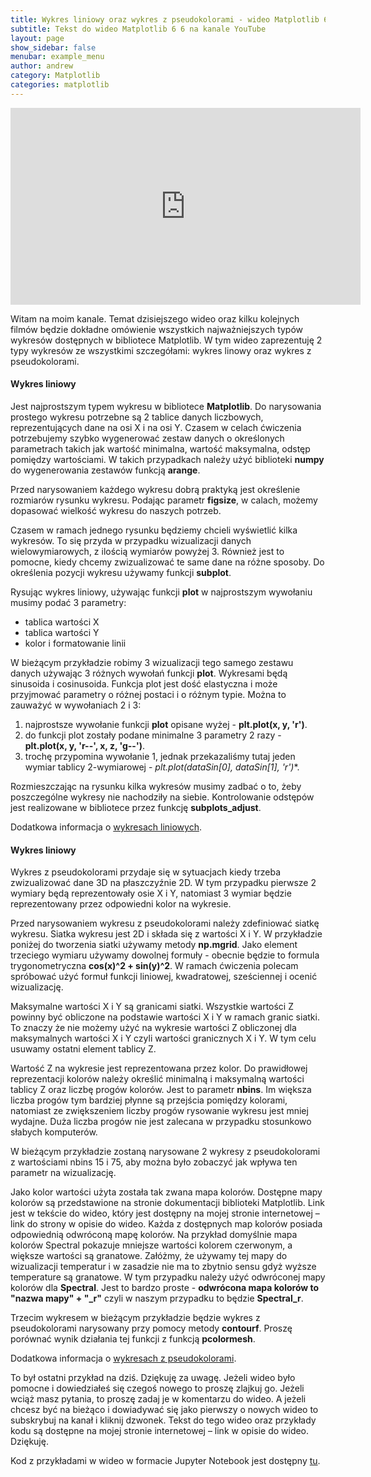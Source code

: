 ```yaml
---
title: Wykres liniowy oraz wykres z pseudokolorami - wideo Matplotlib 6 6
subtitle: Tekst do wideo Matplotlib 6 6 na kanale YouTube
layout: page
show_sidebar: false
menubar: example_menu
author: andrew
category: Matplotlib
categories: matplotlib
---
```


<center>
<iframe width="560" height="315" src="https://www.youtube.com/embed/dBeJJkGaO-8" frameborder="0" allow="accelerometer; autoplay; encrypted-media; gyroscope; picture-in-picture" allowfullscreen></iframe>
</center>

Witam na moim kanale. Temat dzisiejszego wideo oraz kilku kolejnych filmów będzie dokładne omówienie wszystkich najważniejszych typów wykresów dostępnych w bibliotece Matplotlib. W tym wideo zaprezentuję 2 typy wykresów ze wszystkimi szczegółami: wykres linowy oraz wykres z pseudokolorami.

#### **Wykres liniowy**

Jest najprostszym typem wykresu w bibliotece **Matplotlib**. Do narysowania prostego wykresu potrzebne są 2 tablice danych liczbowych, reprezentujących dane na osi X i na osi Y. Czasem w celach ćwiczenia potrzebujemy szybko wygenerować zestaw danych o określonych parametrach takich jak wartość minimalna, wartość maksymalna, odstęp pomiędzy wartościami. W takich przypadkach należy użyć biblioteki **numpy** do wygenerowania zestawów funkcją **arange**.

Przed narysowaniem każdego wykresu dobrą praktyką jest określenie rozmiarów rysunku wykresu. Podając parametr **figsize**, w calach, możemy dopasować wielkość wykresu do naszych potrzeb.

Czasem w ramach jednego rysunku będziemy chcieli wyświetlić kilka wykresów. To się przyda w przypadku wizualizacji danych wielowymiarowych, z ilością wymiarów powyżej 3. Również jest to pomocne, kiedy chcemy zwizualizować te same dane na różne sposoby. Do określenia pozycji wykresu używamy funkcji **subplot**.

Rysując wykres liniowy, używając funkcji **plot** w najprostszym wywołaniu musimy podać 3 parametry:
-	tablica wartości X
-	tablica wartości Y
-	kolor i formatowanie linii

W bieżącym przykładzie robimy 3 wizualizacji tego samego zestawu danych używając 3 różnych wywołań funkcji **plot**. Wykresami będą sinusoida i cosinusoida. Funkcja plot jest dość elastyczna i może przyjmować parametry o różnej postaci i o różnym typie. Można to zauważyć w wywołaniach 2 i 3:
1.	najprostsze wywołanie funkcji **plot** opisane wyżej - **plt.plot(x, y, 'r')**.
2.	do funkcji plot zostały podane minimalne 3 parametry 2 razy - **plt.plot(x, y, 'r--', x, z, 'g--')**.
3.	trochę przypomina wywołanie 1, jednak przekazaliśmy tutaj jeden wymiar tablicy 2-wymiarowej - **plt.plot(dataSin[0], dataSin[1], 'r*')**.

Rozmieszczając na rysunku kilka wykresów musimy zadbać o to, żeby poszczególne wykresy nie nachodziły na siebie. Kontrolowanie odstępów jest realizowane w bibliotece przez funkcję **subplots_adjust**.

Dodatkowa informacja o <a href="https://matplotlib.org/3.1.1/api/_as_gen/matplotlib.pyplot.plot.html#matplotlib.pyplot.plot" target="_blank">wykresach liniowych</a>. 

#### **Wykres liniowy**

Wykres z pseudokolorami przydaje się w sytuacjach kiedy trzeba zwizualizować dane 3D na płaszczyźnie 2D. W tym przypadku pierwsze 2 wymiary będą reprezentowały osie X i Y, natomiast 3 wymiar będzie reprezentowany przez odpowiedni kolor na wykresie.

Przed narysowaniem wykresu z pseudokolorami należy zdefiniować siatkę wykresu. Siatka wykresu jest 2D i składa się z wartości X i Y. W przykładzie poniżej do tworzenia siatki używamy metody **np.mgrid**. Jako element trzeciego wymiaru używamy dowolnej formuły - obecnie będzie to formula trygonometryczna **cos(x)^2 + sin(y)^2**. W ramach ćwiczenia polecam spróbować użyć formuł funkcji liniowej, kwadratowej, sześciennej i ocenić wizualizację.

Maksymalne wartości X i Y są granicami siatki. Wszystkie wartości Z powinny być obliczone na podstawie wartości X i Y w ramach granic siatki. To znaczy że nie możemy użyć na wykresie wartości Z obliczonej dla maksymalnych wartości X i Y czyli wartości granicznych X i Y. W tym celu usuwamy ostatni element tablicy Z.

Wartość Z na wykresie jest reprezentowana przez kolor. Do prawidłowej reprezentacji kolorów należy określić minimalną i maksymalną wartości tablicy Z oraz liczbę progów kolorów. Jest to parametr **nbins**. Im większa liczba progów tym bardziej płynne są przejścia pomiędzy kolorami, natomiast ze zwiększeniem liczby progów rysowanie wykresu jest mniej wydajne. Duża liczba progów nie jest zalecana w przypadku stosunkowo słabych komputerów.

W bieżącym przykładzie zostaną narysowane 2 wykresy z pseudokolorami z wartościami nbins 15 i 75, aby można było zobaczyć jak wpływa ten parametr na wizualizację.

Jako kolor wartości użyta została tak zwana mapa kolorów. Dostępne mapy kolorów są przedstawione na stronie dokumentacji biblioteki Matplotlib. Link jest w tekście do wideo, który jest dostępny na mojej stronie internetowej – link do strony w opisie do wideo. Każda z dostępnych map kolorów posiada odpowiednią odwróconą mapę kolorów. Na przykład domyślnie mapa kolorów Spectral pokazuje mniejsze wartości kolorem czerwonym, a większe wartości są granatowe. Załóżmy, że używamy tej mapy do wizualizacji temperatur i w zasadzie nie ma to zbytnio sensu gdyż wyższe temperature są granatowe. W tym przypadku należy użyć odwróconej mapy kolorów dla **Spectral**. Jest to bardzo proste - **odwrócona mapa kolorów to "nazwa mapy" + "_r"** czyli w naszym przypadku to będzie **Spectral_r**. 

Trzecim wykresem w bieżącym przykładzie będzie wykres z pseudokolorami narysowany przy pomocy metody **contourf**. Proszę porównać wynik działania tej funkcji z funkcją **pcolormesh**.

Dodatkowa informacja o <a href="https://matplotlib.org/3.1.1/api/_as_gen/matplotlib.pyplot.pcolormesh.html#matplotlib.pyplot.pcolormesh" target="_blank">wykresach z pseudokolorami</a>. 

To był ostatni przykład na dziś. Dziękuję za uwagę. Jeżeli wideo było pomocne i dowiedziałeś się czegoś nowego to proszę zlajkuj go. Jeżeli wciąż masz pytania, to proszę zadaj je w komentarzu do wideo. A jeżeli chcesz być na bieżąco i dowiadywać się jako pierwszy o nowych wideo to subskrybuj na kanał i kliknij dzwonek. Tekst do tego wideo oraz przykłady kodu są dostępne na mojej stronie internetowej – link w opisie do wideo. Dziękuję.

Kod z przykładami w wideo w formacie Jupyter Notebook jest dostępny <a href="/assets/code/code_script_matplotlib_wideo_6.ipynb" download>tu</a>.